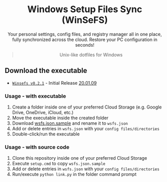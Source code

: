 <h1 align=center>Windows Setup Files Sync (WinSeFS)</h1>
<p align=center>
Your personal settings, config files, and registry manager all in one place, fully synchronized across the cloud. Restore your PC configuration in seconds!
</p>
<blockquote align=center>Unix-like dotfiles for Windows</blockquote>

## Download the executable

- [`Winsefs v0.2.1`](releases/download/v0.2.1/winsefs-v0.2.1.exe) - Initial Release [20.01.09](releases/tag/v0.2.1)

### Usage - with executable

1. Create a folder inside one of your preferred Cloud Storage (e.g. Google Drive, OneDrive, iCloud, etc.)
2. Move the executable inside the created folder
3. Download [wsfs.json.sample](wsfs.json.sample) and rename it to `wsfs.json`
4. Add or delete entries in `wsfs.json` with your `config files/directories`
5. Double-click/run the executable

### Usage - with source code

1. Clone this repository inside one of your preferred Cloud Storage
2. Execute `setup.cmd` to copy `wsfs.json.sample`
3. Add or delete entries in `wsfs.json` with your `config files/directories`
4. Run/execute `python link.py` in the folder command prompt
